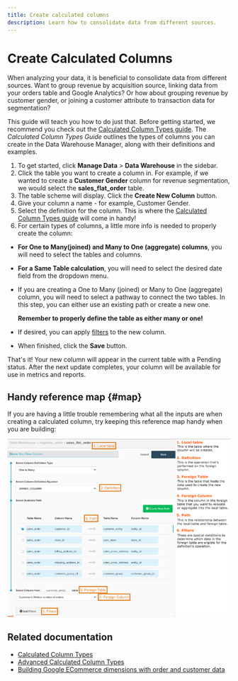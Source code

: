 ```yaml
---
title: Create calculated columns
description: Learn how to consolidate data from different sources.
---
```

# Create Calculated Columns


When analyzing your data, it is beneficial to consolidate data from different sources. Want to group revenue by acquisition source, linking data from your orders table and Google Analytics? Or how about grouping revenue by customer gender, or joining a customer attribute to transaction data for segmentation?

This guide will teach you how to do just that. Before getting started, we recommend you check out the [Calculated Column Types guide](../../data-analyst/data-warehouse-mgr/calc-column-types.md). The _Calculated Column Types Guide_ outlines the types of columns you can create in the Data Warehouse Manager, along with their definitions and examples.

1. To get started, click **Manage Data** > **Data Warehouse** in the sidebar.
1. Click the table you want to create a column in. For example, if we wanted to create a **Customer Gender** column for revenue segmentation, we would select the **sales_flat_order** table.
1. The table scheme will display. Click the **Create New Column** button.
1. Give your column a name - for example, Customer Gender.
1. Select the definition for the column. This is where the [Calculated Column Types guide](../data-warehouse-mgr/calc-column-types.md) will come in handy!
1. For certain types of columns, a little more info is needed to properly create the column:

* **For One to Many(joined) and Many to One (aggregate) columns**, you will need to select the tables and columns.
* **For a Same Table calculation**, you will need to select the desired date field from the dropdown menu.
* If you are creating a One to Many (joined) or Many to One (aggregate) column, you will need to select a pathway to connect the two tables. In this step, you can either use an existing path or create a new one.

  **Remember to properly define the table as either many or one!**
* If desired, you can apply [filters](../../data-user/reports/ess-manage-data-filters.md) to the new column.
* When finished, click the **Save** button.

That's it! Your new column will appear in the current table with a Pending status. After the next update completes, your column will be available for use in metrics and reports.

## Handy reference map {#map}

If you are having a little trouble remembering what all the inputs are when creating a calculated column, try keeping this reference map handy when you are building:

![](../../assets/Calculated_Columns_Example.png)<!--{: width="805" height="643"}-->

## Related documentation

* [Calculated Column Types](../data-warehouse-mgr/calc-column-types.md)
* [Advanced Calculated Column Types](../data-warehouse-mgr/adv-calc-columns.md)
* [Building Google ECommerce dimensions with order and customer data](../data-warehouse-mgr/bldg-google-ecomm-dim.md)
